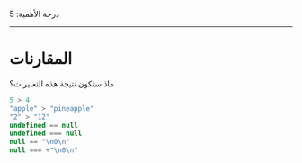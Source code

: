 درحة الأهمية: 5

---

# المقارنات

ماذ ستكون نتيجة هذه التعبيرات؟

```js no-beautify
5 > 4
"apple" > "pineapple"
"2" > "12"
undefined == null
undefined === null
null == "\n0\n"
null === +"\n0\n"
```

